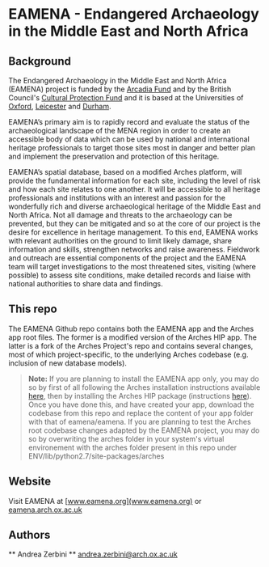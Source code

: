 # EAMENA - Endangered Archaeology in the Middle East and North Africa


## Background 

The Endangered Archaeology in the Middle East and North Africa (EAMENA) project is funded by the [Arcadia Fund](https://www.arcadiafund.org.uk/) and by the British Council's [Cultural Protection Fund](https://www.britishcouncil.org/arts/culture-development/cultural-protection-fund) and it is based at the Universities of [Oxford](http://www.ox.ac.uk/), [Leicester](https://le.ac.uk/) and [Durham](https://www.dur.ac.uk/).

EAMENA’s primary aim is to rapidly record and evaluate the status of the archaeological landscape of the MENA region in order to create an accessible body of data which can be used by national and international heritage professionals to target those sites most in danger and better plan and implement the preservation and protection of this heritage.

EAMENA’s spatial database, based on a modified Arches platform, will provide the fundamental information for each site, including the level of risk and how each site relates to one another. It will be accessible to all heritage professionals and institutions with an interest and passion for the wonderfully rich and diverse archaeological heritage of the Middle East and North Africa. Not all damage and threats to the archaeology can be prevented, but they can be mitigated and so at the core of our project is the desire for excellence in heritage management. To this end, EAMENA works with relevant authorities on the ground to limit likely damage, share information and skills, strengthen networks and raise awareness. Fieldwork and outreach are essential components of the project and the EAMENA team will target investigations to the most threatened sites, visiting (where possible) to assess site conditions, make detailed records and liaise with national authorities to share data and findings.

## This repo

The EAMENA Github repo contains both the EAMENA app and the Arches app root files. The former is a modified version of the Arches HIP app. The latter is a fork of the Arches Project's repo and contains several changes, most of which project-specific, to the underlying Arches codebase (e.g. inclusion of new database models).

> **Note:**
If you are planning to install the EAMENA app only, you may do so by first of all following the Arches installation instructions available [here](http://arches3.readthedocs.io/en/latest/getting-started/#installing-arches), then by installing the Arches HIP package (instructions [here](http://arches-hip.readthedocs.org/en/latest/getting-started/#installating-arches-hip)). Once you have done this, and have created your app, download the codebase from this repo and replace the content of your app folder with that of eamena/eamena.
If you are planning to test the Arches root codebase changes adapted by the EAMENA project, you may do so by overwriting the arches folder in your system's virtual environement with the arches folder present in this repo under ENV/lib/python2.7/site-packages/arches

## Website
Visit EAMENA at [www.eamena.org](www.eamena.org) or [eamena.arch.ox.ac.uk](eamena.arch.ox.ac.uk)

## Authors

** Andrea Zerbini ** andrea.zerbini@arch.ox.ac.uk